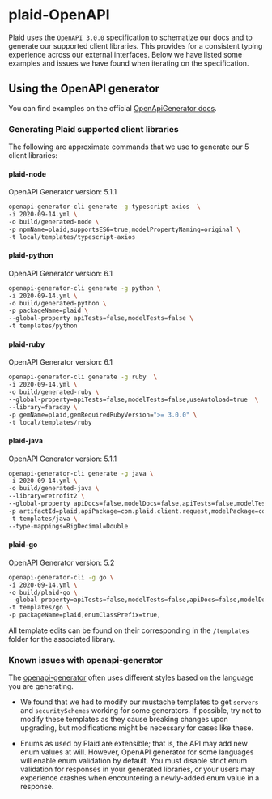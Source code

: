 # plaid-OpenAPI

Plaid uses the `OpenAPI 3.0.0` specification to schematize our [docs](https://plaid.com/docs) and to generate our supported client libraries. This provides for a consistent typing experience across our external interfaces. Below we have listed some examples and issues we have found when iterating on the specification.

## Using the OpenAPI generator

You can find examples on the official [OpenApiGenerator docs](https://github.com/OpenAPITools/openapi-generator#3---usage).

### Generating Plaid supported client libraries

The following are approximate commands that we use to generate our 5 client libraries:

#### plaid-node
OpenAPI Generator version: 5.1.1

```bash
openapi-generator-cli generate -g typescript-axios  \
-i 2020-09-14.yml \
-o build/generated-node \
-p npmName=plaid,supportsES6=true,modelPropertyNaming=original \
-t local/templates/typescript-axios
```

#### plaid-python
OpenAPI Generator version: 6.1

```bash
openapi-generator-cli generate -g python \
-i 2020-09-14.yml \
-o build/generated-python \
-p packageName=plaid \
--global-property apiTests=false,modelTests=false \
-t templates/python
```

#### plaid-ruby
OpenAPI Generator version: 6.1

```bash
openapi-generator-cli generate -g ruby  \
-i 2020-09-14.yml \
-o build/generated-ruby \
--global-property=apiTests=false,modelTests=false,useAutoload=true  \
--library=faraday \
-p gemName=plaid,gemRequiredRubyVersion=">= 3.0.0" \
-t local/templates/ruby

```

#### plaid-java
OpenAPI Generator version: 5.1.1

```bash
openapi-generator-cli generate -g java \
-i 2020-09-14.yml \
-o build/generated-java \
--library=retrofit2 \
--global-property apiDocs=false,modelDocs=false,apiTests=false,modelTests=false \
-p artifactId=plaid,apiPackage=com.plaid.client.request,modelPackage=com.plaid.client.model,dateLibrary=java8 \
-t templates/java \
--type-mappings=BigDecimal=Double
```

#### plaid-go
OpenAPI Generator version: 5.2

```bash
openapi-generator-cli -g go \
-i 2020-09-14.yml \
-o build/plaid-go \
--global-property=apiTests=false,modelTests=false,apiDocs=false,modelDocs=false \
-t templates/go \
-p packageName=plaid,enumClassPrefix=true,
```

All template edits can be found on their corresponding in the `/templates` folder for the associated library.

### Known issues with openapi-generator

The [openapi-generator](https://github.com/OpenAPITools/openapi-generator) often uses different styles based on the language you are generating.

- We found that we had to modify our mustache templates to get `servers` and `securitySchemes` working for some generators. If possible, try not to modify these templates as they cause breaking changes upon upgrading, but modifications might be necessary for cases like these.

- Enums as used by Plaid are extensible; that is, the API may add new enum values at will. However, OpenAPI generator for some languages will enable enum validation by default. You must disable strict enum validation for responses in your generated libraries, or your users may experience crashes when encountering a newly-added enum value in a response.
